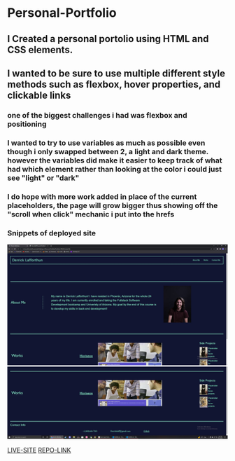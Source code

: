 # Personal-Portfolio

## I Created a personal portolio using HTML and CSS elements.

## I wanted to be sure to use multiple different style methods such as flexbox, hover properties, and clickable links

### one of the biggest challenges i had was flexbox and positioning

### I wanted to try to use variables as much as possible even though i only swapped between 2, a light and dark theme. however the variables did make it easier to keep track of what had which element rather than looking at the color i could just see "light" or "dark"

### I do hope with more work added in place of the current placeholders, the page will grow bigger thus showing off the "scroll when click" mechanic i put into the hrefs

### Snippets of deployed site
![SCREENSHOTS](/Assests/images/first-half-portfolio.JPG)
![SCREENSHOTS](/Assests/images/second-half-portfolio.JPG)

[LIVE-SITE]( https://derricklaff.github.io/Personal-Portfolio/)
[REPO-LINK](https://github.com/Derricklaff/Personal-Portfolio)